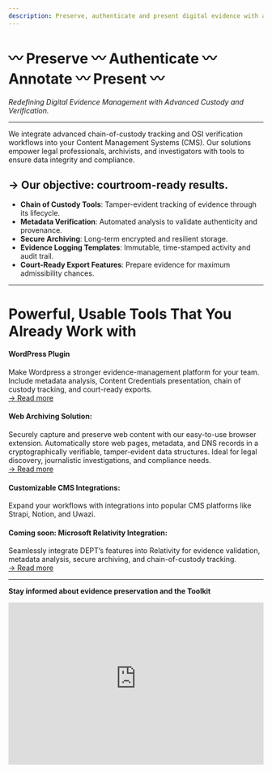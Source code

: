 ```yaml
---
description: Preserve, authenticate and present digital evidence with advanced chain-of-custody tracking. Ensure data integrity and courtroom-ready results for legal professionals, archivists, and investigators.
---
```


# 〰️ Preserve 〰️ Authenticate 〰️ Annotate 〰️ Present 〰️

_Redefining Digital Evidence Management with Advanced Custody and Verification._

---

We integrate advanced chain-of-custody tracking and OSI verification workflows into your Content Management Systems (CMS). Our solutions empower legal professionals, archivists, and investigators with tools to ensure data integrity and compliance.

## **→ Our objective: courtroom-ready results.**

- **Chain of Custody Tools**: Tamper-evident tracking of evidence through its lifecycle.
- **Metadata Verification**: Automated analysis to validate authenticity and provenance.
- **Secure Archiving**: Long-term encrypted and resilient storage.
- **Evidence Logging Templates**: Immutable, time-stamped activity and audit trail.
- **Court-Ready Export Features**: Prepare evidence for maximum admissibility chances.

---

# **Powerful, Usable Tools That You Already Work with**

#### **WordPress Plugin**

<p class="p-0">Make Wordpress a stronger evidence-management platform for your team. Include metadata analysis, Content Credentials presentation, chain of custody tracking, and court-ready exports. <br/>
<a href="./tools/wordpress-plugin">→ Read more</a></p>

#### **Web Archiving Solution**:

<p class="p-0">Securely capture and preserve web content with our easy-to-use browser extension. Automatically store web pages, metadata, and DNS records in a cryptographically verifiable, tamper-evident data structures. Ideal for legal discovery, journalistic investigations, and compliance needs. <br/>
<a href="./tools/webpage-archiving">→ Read more</a></p>

#### **Customizable CMS Integrations**:

<p class="p-0">Expand your workflows with integrations into popular CMS platforms like Strapi, Notion, and Uwazi.</p>

#### **Coming soon: Microsoft Relativity Integration**:

<p class="p-0">Seamlessly integrate DEPT’s features into Relativity for evidence validation, metadata analysis, secure archiving, and chain-of-custody tracking. <br/>
<a href="./tools/microsoft-relativity">→ Read more</a></p>

---

**Stay informed about evidence preservation and the Toolkit**

<iframe src="https://digitalevidencetoolkit.substack.com/embed" width="100%" height="320" style="border:0px solid #EEE; background:white;" frameborder="0" scrolling="no"></iframe>

